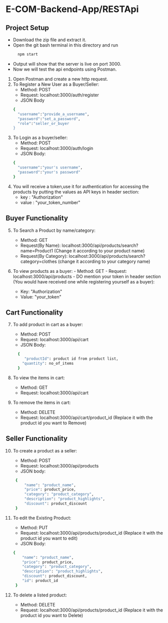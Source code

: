 # E-COM-Backend-App/RESTApi

## Project Setup
 - Download the zip file and extract it.
 - Open the git bash terminal in this directory and run
    ```bash
      npm start  
    ```
 - Output will show that the server is live on port 3000.
 - Now we will test the api endpoints using Postman.
  1. Open Postman and create a new http request.
  2. To Register a New User as a Buyer/Seller:
     - Method: POST
     - Request: localhost:3000/auth/register
     - JSON Body
     ```bash
     {
       "username":"provide_a_username",
       "password":"set_a_password",
       "role":"seller_or_buyer
     }
     ```
  3. To Login as a buyer/seller:
     - Method: POST
     - Request: localhost:3000/auth/login
     - JSON Body:
     ```bash
     {
       "username":"your's username",
       "password":"your's password"
     }
     ```
  4. You will receive a token,use it for authentication for accessing the products by putting the values as API keys in header section:
      - key : "Authorization"
      - value : "your_token_number"
  
 ## Buyer Functionality
  5. To Search a Product by name/category:
     - Method: GET
     - Request(By Name): localhost:3000/api/products/search?name=Product1 (Change it according to your product name)
     - Request(By Category): localhost:3000/api/products/search?category=clothes (change it according to your category name)
 
  6. To view products as a buyer:
    - Method: GET
    - Request: localhost:3000/api/products
    - DO mention your token in header section (You would have received one while registering yourself as a buyer):
       - Key: "Authorization"
       - Value: "your_token"
 
 ## Cart Functionality
  
 7. To add product in cart as a buyer:
    - Method: POST
    - Request: localhost:3000/api/cart
    - JSON Body:
     ```bash
       {
          "productId": product id from product list,
         "quantity": no_of_items
       }
     ```
  8. To view the items in cart:
      - Method: GET
      - Request: localhost:3000/api/cart
  
  9. To remove the items in cart:
      - Method: DELETE
      - Request: localhost:3000/api/cart/product_id (Replace it with the product id you want to Remove)

  ## Seller Functionality

  10. To create a product as a seller:
      - Method: POST
      - Request: localhost:3000/api/products
      - JSON body:
      ```bash
       {
           "name": "product_name",
           "price": product_price,
           "category": "product_category",
           "description": "product_highlights",
           "discount": product_discount
       }
      ```
         
  11. To edit the Existing Product:
       - Method: PUT
       - Request: localhost:3000/api/products/product_id (Replace it with the product id you want to edit)
       -  JSON Body:
       ```bash
       {    
           "name": "product_name",
           "price": product_price,
           "category": "product_category",
           "description": "product_highlights",
           "discount": product_discount,
           "id": product_id
        }
       ```

   12. To delete a listed product:
        - Method: DELETE
        - Request: localhost:3000/api/products/product_id (Replace it with the product id you want to Delete)
  
